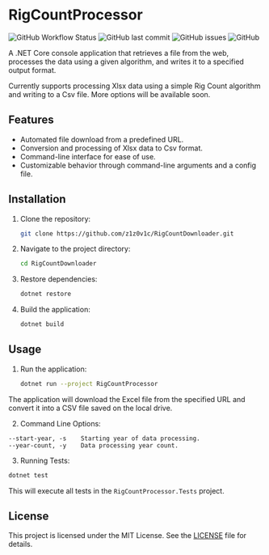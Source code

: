 # RigCountProcessor

![GitHub Workflow Status](https://img.shields.io/github/actions/workflow/status/z1z0v1c/RigCountProcessor/dotnet.yml?branch=master)
![GitHub last commit](https://img.shields.io/github/last-commit/z1z0v1c/RigCountProcessor)
![GitHub issues](https://img.shields.io/github/issues/z1z0v1c/RigCountProcessor)
![GitHub](https://img.shields.io/github/license/z1z0v1c/RigCountProcessor)

A .NET Core console application that retrieves a file from the web, processes the data using a given algorithm, and
writes it to a specified output format.

Currently supports processing Xlsx data using a simple Rig Count algorithm and writing to a Csv file. More options will
be available soon.

## Features

- Automated file download from a predefined URL.
- Conversion and processing of Xlsx data to Csv format.
- Command-line interface for ease of use.
- Customizable behavior through command-line arguments and a config file.

## Installation

1. Clone the repository:
   ```bash
   git clone https://github.com/z1z0v1c/RigCountDownloader.git
   ```
2. Navigate to the project directory:

   ```bash
   cd RigCountDownloader
   ```

3. Restore dependencies:

   ```bash
   dotnet restore
   ```
4. Build the application:

   ```bash
   dotnet build
   ```

## Usage

1. Run the application:

   ```bash
   dotnet run --project RigCountProcessor
   ```

The application will download the Excel file from the specified URL and convert it into a CSV file saved on the local
drive.

2. Command Line Options:

```
--start-year, -s    Starting year of data processing. 
--year-count, -y    Data processing year count.
```

3. Running Tests:

```bash
dotnet test
```

This will execute all tests in the `RigCountProcessor.Tests` project.

## License

This project is licensed under the MIT License. See the [LICENSE](https://github.com/z1z0v1c/RigCountDownloader/blob/master/LICENSE) file for details.
